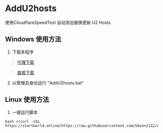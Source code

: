 # AddU2hosts
使用CloudflareSpeedTest 自动添加替换更新 U2 Hosts

## Windows 使用方法

 1. 下载本程序 

> [代理下载](https://startworld.online/https://github.com/Ukenn2112/AddU2hosts/archive/refs/heads/main.zip) 

> [直接下载](https://github.com/Ukenn2112/AddU2hosts/archive/refs/heads/main.zip)

 2. 以管理员身份运行 "AddU2hosts.bat"

## Linux 使用方法

 1. 一键运行脚本 

 ```shell
bash <(curl -sSL https://startworld.online/https://raw.githubusercontent.com/Ukenn2112/AddU2hosts/main/AddU2hosts.sh)
```